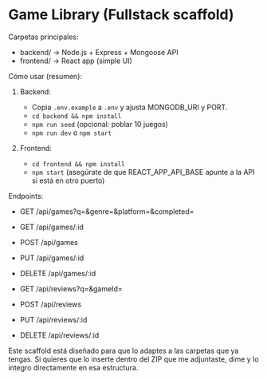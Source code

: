 # Game Library (Fullstack scaffold)

Carpetas principales:
- backend/  -> Node.js + Express + Mongoose API
- frontend/ -> React app (simple UI)

Cómo usar (resumen):
1. Backend:
   - Copia `.env.example` a `.env` y ajusta MONGODB_URI y PORT.
   - `cd backend && npm install`
   - `npm run seed` (opcional: poblar 10 juegos)
   - `npm run dev` o `npm start`

2. Frontend:
   - `cd frontend && npm install`
   - `npm start` (asegúrate de que REACT_APP_API_BASE apunte a la API si está en otro puerto)

Endpoints:
- GET /api/games?q=&genre=&platform=&completed=
- GET /api/games/:id
- POST /api/games
- PUT /api/games/:id
- DELETE /api/games/:id

- GET /api/reviews?q=&gameId=
- POST /api/reviews
- PUT /api/reviews/:id
- DELETE /api/reviews/:id

Este scaffold está diseñado para que lo adaptes a las carpetas que ya tengas. Si quieres que lo inserte dentro del ZIP que me adjuntaste, dime y lo integro directamente en esa estructura.
